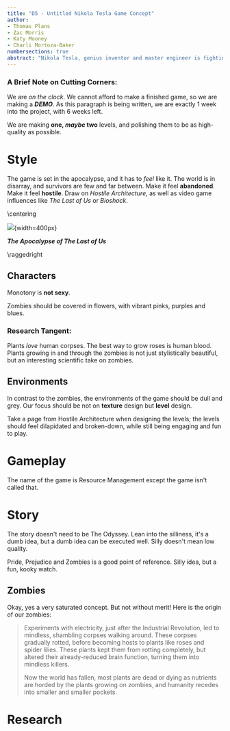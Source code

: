 ```yaml
---
title: "D5 - Untitled Nikola Tesla Game Concept" 
author:
- Thomas Plans
- Zac Morris
- Katy Mooney
- Charli Mortoza-Baker
numbersections: true
abstract: "Nikola Tesla, genius inventor and master engineer is fighting his way through the zombie apocalypse, hoping to reach and kill his arch-rival, Thomas Edison. He must use his tools and inventions to solve puzzles and fight zombies."
---
```

### A Brief Note on Cutting Corners:
We are *on the clock*. We cannot afford to make a finished game, so we are making a ***DEMO***. As this paragraph is being written, we are exactly 1 week into the project, with 6 weeks left.

We are making **one, *maybe* two** levels, and polishing them to be as high-quality as possible.

# Style
The game is set in the apocalypse, and it has to *feel* like it. The world is in disarray, and survivors are few and far between. Make it feel **abandoned**. Make it feel **hostile**. Draw on *Hostile Architecture*, as well as video game influences like *The Last of Us* or *Bioshock*.

\centering


![](TLOU.png){width=400px}


***The Apocalypse of The Last of Us***


\raggedright


## Characters
Monotony is **not sexy**.

Zombies should be covered in flowers, with vibrant pinks, purples and blues.

### Research Tangent:
Plants *love* human corpses. The best way to grow roses is human blood. Plants growing in and through the zombies is not just stylistically beautiful, but an interesting scientific take on zombies.


## Environments
In contrast to the zombies, the environments of the game should be dull and grey. Our focus should be not on **texture** design but **level** design.

Take a page from Hostile Architecture when designing the levels; the levels should feel dilapidated and broken-down, while still being engaging and fun to play.

# Gameplay
The name of the game is Resource Management except the game isn't called that.

# Story
The story doesn't need to be The Odyssey. Lean into the silliness, it's a dumb idea, but a dumb idea can be executed well. Silly doesn't mean low quality.

Pride, Prejudice and Zombies is a good point of reference. Silly idea, but a fun, kooky watch.

## Zombies
Okay, yes a very saturated concept. But not without merit! Here is the origin of our zombies:

> Experiments with electricity, just after the Industrial Revolution, led to mindless, shambling corpses walking around. These corpses gradually rotted, before becoming hosts to plants like roses and spider lilies. These plants kept them from rotting completely, but altered their already-reduced brain function, turning them into mindless killers. 
> 
> Now the world has fallen, most plants are dead or dying as nutrients are horded by the plants growing on zombies, and humanity recedes into smaller and smaller pockets.

# Research

